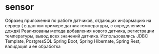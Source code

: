 # sensor
Образец приложения по работе датчиков, отдающих информацию на сервер ( в данном примере датчик температуры, с определением дождя)
Реализованы метода добавления нового датчика, регистрации температуры, вывод всех значений датчика.
Использовались JDBC Template, PostgresSQL Spring Boot, Spring Hibernate, Spring Rest, валидация и ее обработка 
